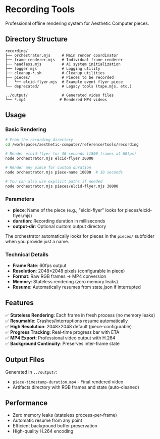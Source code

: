 # Recording Tools

Professional offline rendering system for Aesthetic Computer pieces.

## Directory Structure

```
recording/
├── orchestrator.mjs     # Main render coordinator
├── frame-renderer.mjs   # Individual frame renderer
├── headless.mjs         # AC system initialization
├── logger.mjs           # Logging utility
├── cleanup-*.sh         # Cleanup utilities
├── pieces/              # Pieces to be recorded
│   └── elcid-flyer.mjs  # Example event flyer piece
└── deprecated/          # Legacy tools (tape.mjs, etc.)

../output/               # Generated video files  
└── *.mp4               # Rendered MP4 videos
```

## Usage

### Basic Rendering

```bash
# From the recording directory
cd /workspaces/aesthetic-computer/reference/tools/recording

# Render elcid-flyer for 30 seconds (1800 frames at 60fps)
node orchestrator.mjs elcid-flyer 30000

# Render any piece for custom duration
node orchestrator.mjs piece-name 10000  # 10 seconds

# You can also use explicit paths if needed
node orchestrator.mjs pieces/elcid-flyer.mjs 30000
```

### Parameters

- **piece**: Name of the piece (e.g., "elcid-flyer" looks for pieces/elcid-flyer.mjs)
- **duration**: Recording duration in milliseconds
- **output-dir**: Optional custom output directory

The orchestrator automatically looks for pieces in the `pieces/` subfolder when you provide just a name.

### Technical Details

- **Frame Rate**: 60fps output
- **Resolution**: 2048×2048 pixels (configurable in piece)
- **Format**: Raw RGB frames → MP4 conversion
- **Memory**: Stateless rendering (zero memory leaks)
- **Resume**: Automatically resumes from state.json if interrupted

## Features

✅ **Stateless Rendering**: Each frame in fresh process (no memory leaks)  
✅ **Resumable**: Crashes/interruptions resume automatically  
✅ **High Resolution**: 2048×2048 default (piece-configurable)  
✅ **Progress Tracking**: Real-time progress bar with ETA  
✅ **MP4 Export**: Professional video output with H.264  
✅ **Background Continuity**: Preserves inter-frame state  

## Output Files

Generated in `../output/`:
- `piece-timestamp-duration.mp4` - Final rendered video
- Artifacts directory with RGB frames and state (auto-cleaned)

## Performance

- Zero memory leaks (stateless process-per-frame)
- Automatic resume from any point
- Efficient background buffer preservation
- High-quality H.264 encoding